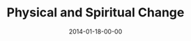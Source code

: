 ---
layout: message
category: message
series: "Power To Change"
title: "Physical and Spiritual Change"
date: 2014-01-18-00-00
message_id: 844
audio: "http://s3.amazonaws.com/crossroads-media/media/legacy/mp3/powertochange_03.mp3"
audio-duration: "45:58"
program: "http://s3.amazonaws.com/crossroads-media/media/legacy/documents/01_18-19_14Program_LO.pdf"
description: "We’re talking about how community can change us."
video: "https://s3.amazonaws.com/crossroadsvideomessages/powertochange_03.mp4"
video-duration: "45:58"
video-image: "http://s3.amazonaws.com/crossroads-media/images/legacy/content/powertochange_03_still.jpg"
explicit: "N"
---